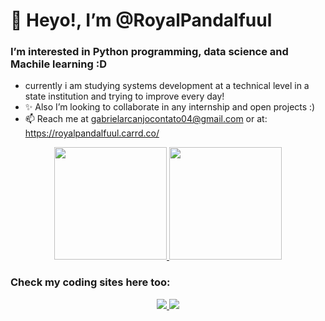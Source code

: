 # 👋 Heyo!, I’m @RoyalPandalfuul
### I’m interested in Python programming, data science and Machile learning :D
- currently i am studying systems development at a technical level in a state institution and trying to improve every day!
- ✨ Also I’m looking to collaborate in any internship and open projects :)
- 📫 Reach me at gabrielarcanjocontato04@gmail.com or at: https://royalpandalfuul.carrd.co/

<div align='center'>
  <a href="https://royalpandalfuul.carrd.co/">
    <img height="180em" src="https://github-readme-stats.vercel.app/api?username=RoyalPandalfuul&show_icons=true&theme=tokyonight">
    <img height="180em" src="https://github-readme-stats.vercel.app/api/top-langs/?username=RoyalPandalfuul&layout=compact&theme=tokyonight">
  </a>
</div>

### Check my coding sites here too:
<div align='center'>
  <a href="https://www.codewars.com/users/Royal%20Pandalfuul">
    <img src="https://img.shields.io/badge/Codewars-B1361E?style=for-the-badge&logo=Codewars&logoColor=white">
  </a>
  <a href="https://www.codingame.com/profile/77de2a9a366d5acbeb77068d03037f198717184">
    <img src="https://img.shields.io/badge/CodinGame-F2BB13?style=for-the-badge&logo=codingame&logoColor=white">
  </a>
</div>
